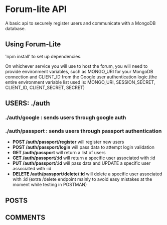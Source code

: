 # Forum-lite API
A basic api to securely register users and communicate with a MongoDB database.

## Using Forum-Lite
'npm install' to set up dependencies.

On whichever service you will use to host the forum, you will need to provide environment variables, such as MONGO_URI for your MongoDB connection and CLIENT_ID from the Google user authentication logic.(the entire environment variable list used is: MONGO_URI, SESSION_SECRET, CLIENT_ID, CLIENT_SECRET, SECRET)



## USERS: ./auth
### ./auth/google : sends users through google auth 


### ./auth/passport : sends users through passport authentication
- **POST /auth/passport/register** will register new users
- **POST /auth/passport/login** will pass data to attempt login validation
- **GET /auth/passport** will return a list of users
- **GET /auth/passport/:id** will return a specific user associated with :id
- **PUT /auth/passport/:id** will pass data and UPDATE a specific user associated with :id
- **DELETE /auth/passport/delete/:id** will delete a specific user associated with :id (extra /delete endpoint mainly to avoid easy mistakes at the moment while testing in POSTMAN)


## POSTS

## COMMENTS
